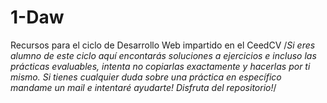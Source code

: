 # 1-Daw
Recursos para el ciclo de Desarrollo Web impartido en el CeedCV
/*Si eres alumno de este ciclo aquí encontarás soluciones a ejercicios e incluso las prácticas evaluables, intenta no copiarlas exactamente y hacerlas por ti mismo. Si tienes cualquier duda sobre una práctica en específico mandame un mail e intentaré ayudarte! Disfruta del repositorio!*/
